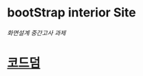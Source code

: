 # bootStrap interior Site
###### 화면설계 중간고사 과제

# <a href="https://baesub.github.io/interior/%EB%B0%B0%EC%88%98%EB%B9%88%20202206003/index.html"> 코드덤 </a>
